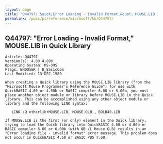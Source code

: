 ```yaml
---
layout: page
title: "Q44797: &quot;Error Loading - Invalid Format,&quot; MOUSE.LIB in Quick Library"
permalink: /pubs/pc/reference/microsoft/kb/Q44797/
---
```


## Q44797: &quot;Error Loading - Invalid Format,&quot; MOUSE.LIB in Quick Library

	Article: Q44797
	Version(s): 4.00 4.00b
	Operating System: MS-DOS
	Flags: ENDUSER | B_BasicCom
	Last Modified: 13-DEC-1989
	
	When creating a Quick library using the MOUSE.LIB library (from the
	"Microsoft Mouse Programmer's Reference Guide") for use with
	QuickBASIC 4.00 or 4.00b or BASIC compiler 6.00 or 6.00b, you must
	place another object module or library before MOUSE.LIB in the Quick
	library. This can be accomplished using any other object module or
	library and the following LINK syntax:
	
	   LINK /Q otherlib+MOUSE.LIB, MOUSE.QLB,, BQLB40.LIB
	
	If MOUSE.LIB is the first (or only) element in the Quick library,
	trying to load the Quick library into QuickBASIC 4.00 or 4.00b or
	BASIC compiler 6.00 or 6.00b (with QB /L Mouse.QLB) results in an
	"Error loading file - invalid format" error message. This problem does
	not occur in QuickBASIC 4.50 or BASIC PDS 7.00.
